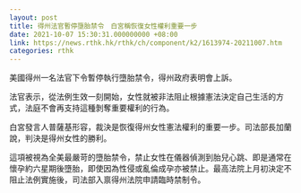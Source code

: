 ```yaml
---
layout: post
title: 得州法官暫停墮胎禁令　白宮稱恢復女性權利重要一步
date: 2021-10-07 15:30:31.000000000 +08:00
link: https://news.rthk.hk/rthk/ch/component/k2/1613974-20211007.htm
categories: rthk
---
```


美國得州一名法官下令暫停執行墮胎禁令，得州政府表明會上訴。

法官表示，從法例生效一刻開始，女性就被非法阻止根據憲法決定自己生活的方式，法庭不會再支持這種剝奪重要權利的行為。

白宮發言人普薩基形容，裁決是恢復得州女性憲法權利的重要一步。司法部長加蘭說，判決是得州女性的勝利。

這項被視為全美最嚴苛的墮胎禁令，禁止女性在儀器偵測到胎兒心跳、即是通常在懷孕約六星期後墮胎，即使因為性侵或亂倫成孕亦被禁止。最高法院上月初決定不阻止法例實施後，司法部入禀得州法院申請臨時禁制令。

